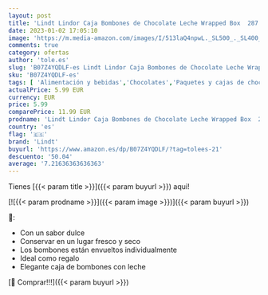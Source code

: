 ```yaml
---
layout: post
title: 'Lindt Lindor Caja Bombones de Chocolate Leche Wrapped Box  287 G  bombones Lindt para regalar'
date: 2023-01-02 17:05:10
image: 'https://m.media-amazon.com/images/I/513laQ4npwL._SL500_._SL400_.jpg'
comments: true
category: ofertas
author: 'tole.es'
slug: 'B07Z4YQDLF-es Lindt Lindor Caja Bombones de Chocolate Leche Wrapped Box...'
sku: 'B07Z4YQDLF-es'
tags: [ 'Alimentación y bebidas','Chocolates','Paquetes y cajas de chocolate','Snacks y dulces','bombones','lindt','🇪🇸', ]
actualPrice: 5.99 EUR
currency: EUR
price: 5.99
comparePrice: 11.99 EUR
prodname: 'Lindt Lindor Caja Bombones de Chocolate Leche Wrapped Box  287 G  bombones Lindt para regalar'
country: 'es'
flag: '🇪🇸'
brand: 'Lindt'
buyurl: 'https://www.amazon.es/dp/B07Z4YQDLF/?tag=tolees-21'
descuento: '50.04'
average: '7.21636363636363'
---
```


Tienes [{{< param title >}}]({{< param buyurl >}}) aqui!

[![{{< param prodname >}}]({{< param image >}})]({{< param buyurl >}})

🔎:

- Con un sabor dulce
- Conservar en un lugar fresco y seco
- Los bombones están envueltos individualmente
- Ideal como regalo
- Elegante caja de bombones con leche

[🛒 Comprar!!!]({{< param buyurl >}})

